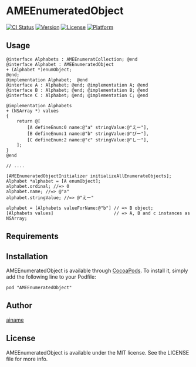 # AMEEnumeratedObject

[![CI Status](http://img.shields.io/travis/ainame/AMEEnumeratedObject.svg?style=flat)](https://travis-ci.org/ainame/AMEEnumeratedObject)
[![Version](https://img.shields.io/cocoapods/v/AMEEnumeratedObject.svg?style=flat)](http://cocoadocs.org/docsets/AMEEnumeratedObject)
[![License](https://img.shields.io/cocoapods/l/AMEEnumeratedObject.svg?style=flat)](http://cocoadocs.org/docsets/AMEEnumeratedObject)
[![Platform](https://img.shields.io/cocoapods/p/AMEEnumeratedObject.svg?style=flat)](http://cocoadocs.org/docsets/AMEEnumeratedObject)

## Usage

```objc
@interface Alphabets : AMEEnumeratCollection; @end
@interface Alphabet : AMEEnumeratedObject
+ (Alphabet *)enumObject;
@end;
@implementation Alphabet;  @end
@interface A : Alphabet; @end; @implementation A; @end
@interface B : Alphabet; @end; @implementation B; @end
@interface C : Alphabet; @end; @implementation C; @end

@implementation Alphabets
+ (NSArray *) values
{
    return @[
        [A defineEnum:0 name:@"a" stringValue:@"えー"],
        [B defineEnum:1 name:@"b" stringValue:@"びー"],
        [C defineEnum:2 name:@"c" stringValue:@"しー"],
    ];
}
@end

// ....

[AMEEnumeratedObjectInitializer initializeAllEnumerateObjects];
Alphabet *alphabet = [A enumObject];
alphabet.ordinal; //=> 0
alphabet.name; //=> @"a"
alphabet.stringValue; //=> @"えー"

alphabet = [Alphabets valueForName:@"b"] // => B object;
[Alphabets values]                       // => A, B and c instances as NSArray;
```

## Requirements

## Installation

AMEEnumeratedObject is available through [CocoaPods](http://cocoapods.org). To install
it, simply add the following line to your Podfile:

    pod "AMEEnumeratedObject"

## Author

[ainame](https://twitter.com/ainame)

## License

AMEEnumeratedObject is available under the MIT license. See the LICENSE file for more info.
